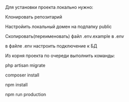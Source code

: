 Для установки проекта локально нужно:

Клонировать репозитарий

Настройить локальный домен на подпапку public

Скопировать(переименовать) файл .env.example в .env

в файле .env настроить подключение к БД 

Из корня проекта по очереди выполнить команды:

php artisan migrate

composer install

npm install

npm run production

